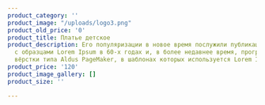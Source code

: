 ```yaml
---
product_category: ''
product_image: "/uploads/logo3.png"
product_old_price: '0'
product_title: Платье детское
product_description: Его популяризации в новое время послужили публикация листов Letraset
  с образцами Lorem Ipsum в 60-х годах и, в более недавнее время, программы электронной
  вёрстки типа Aldus PageMaker, в шаблонах которых используется Lorem Ipsum.
product_price: '120'
product_image_gallery: []
product_size: ''

---
```

